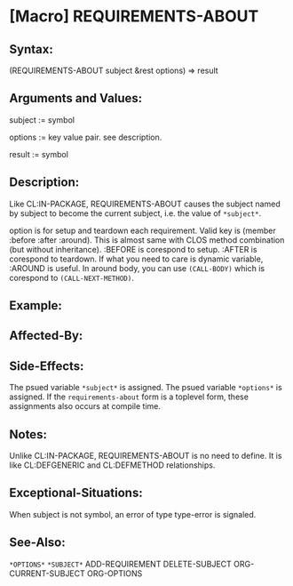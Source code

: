 # [Macro] REQUIREMENTS-ABOUT

## Syntax:

(REQUIREMENTS-ABOUT subject &rest options) => result

## Arguments and Values:

subject := symbol

options := key value pair. see description.

result := symbol

## Description:
Like CL:IN-PACKAGE, REQUIREMENTS-ABOUT causes the subject named by subject to become the current subject, i.e. the value of `*subject*`.

option is for setup and teardown each requirement.
Valid key is (member :before :after :around).
This is almost same with CLOS method combination (but without inheritance).
:BEFORE is corespond to setup.
:AFTER is corespond to teardown.
If what you need to care is dynamic variable, :AROUND is useful.
In around body, you can use `(CALL-BODY)` which is corespond to `(CALL-NEXT-METHOD)`.

## Example:

## Affected-By:

## Side-Effects:
The psued variable `*subject*` is assigned.
The psued variable `*options*` is assigned.
If the `requirements-about` form is a toplevel form, these assignments also occurs at compile time.

## Notes:
Unlike CL:IN-PACKAGE, REQUIREMENTS-ABOUT is no need to define.
It is like CL:DEFGENERIC and CL:DEFMETHOD relationships.

## Exceptional-Situations:
When subject is not symbol, an error of type type-error is signaled.

## See-Also:

`*OPTIONS*`
`*SUBJECT*`
ADD-REQUIREMENT
DELETE-SUBJECT
ORG-CURRENT-SUBJECT
ORG-OPTIONS
